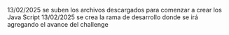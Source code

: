 13/02/2025 se suben los archivos descargados para comenzar a crear los Java Script
13/02/2025 se crea la rama de desarrollo donde se irá agregando el avance del challenge
